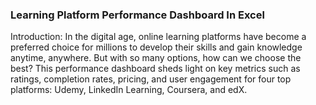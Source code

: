 ### Learning Platform Performance Dashboard In Excel

Introduction: 
In the digital age, online learning platforms have become a preferred choice for millions to develop their skills and gain knowledge anytime, anywhere. But with so many options, how can we choose the best? This performance dashboard sheds light on key metrics such as ratings, completion rates, pricing, and user engagement for four top platforms: Udemy, LinkedIn Learning, Coursera, and edX.


